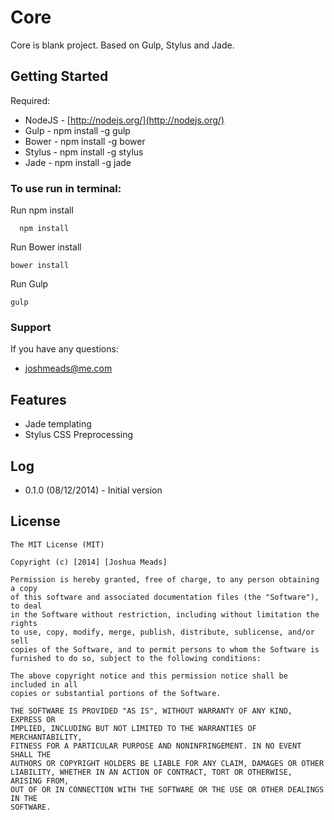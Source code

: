 # Core

Core is blank project. Based on Gulp, Stylus and Jade.

## Getting Started

Required:
* NodeJS - [http://nodejs.org/](http://nodejs.org/)
* Gulp - npm install -g gulp
* Bower - npm install -g bower
* Stylus - npm install -g stylus
* Jade - npm install -g jade


### To use run in terminal:
Run npm install

```
  npm install
```

Run Bower install

```
bower install
```

Run Gulp

```
gulp
```


### Support
If you have any questions:

-   [joshmeads@me.com](mailto:joshmeads@me.com)


## Features

* Jade templating
* Stylus CSS Preprocessing

## Log

* 0.1.0 (08/12/2014) - Initial version



## License
```
The MIT License (MIT)

Copyright (c) [2014] [Joshua Meads]

Permission is hereby granted, free of charge, to any person obtaining a copy
of this software and associated documentation files (the "Software"), to deal
in the Software without restriction, including without limitation the rights
to use, copy, modify, merge, publish, distribute, sublicense, and/or sell
copies of the Software, and to permit persons to whom the Software is
furnished to do so, subject to the following conditions:

The above copyright notice and this permission notice shall be included in all
copies or substantial portions of the Software.

THE SOFTWARE IS PROVIDED "AS IS", WITHOUT WARRANTY OF ANY KIND, EXPRESS OR
IMPLIED, INCLUDING BUT NOT LIMITED TO THE WARRANTIES OF MERCHANTABILITY,
FITNESS FOR A PARTICULAR PURPOSE AND NONINFRINGEMENT. IN NO EVENT SHALL THE
AUTHORS OR COPYRIGHT HOLDERS BE LIABLE FOR ANY CLAIM, DAMAGES OR OTHER
LIABILITY, WHETHER IN AN ACTION OF CONTRACT, TORT OR OTHERWISE, ARISING FROM,
OUT OF OR IN CONNECTION WITH THE SOFTWARE OR THE USE OR OTHER DEALINGS IN THE
SOFTWARE.
